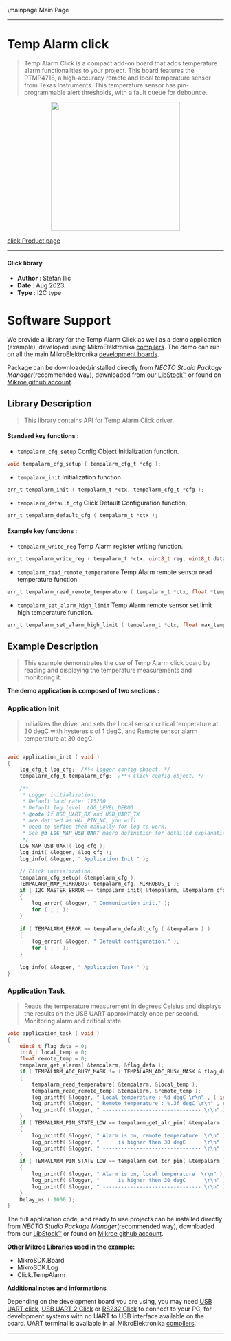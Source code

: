 \mainpage Main Page

---
# Temp Alarm click

> Temp Alarm Click is a compact add-on board that adds temperature alarm functionalities to your project. This board features the PTMP4718, a high-accuracy remote and local temperature sensor from Texas Instruments. This temperature sensor has pin-programmable alert thresholds, with a fault queue for debounce.

<p align="center">
  <img src="https://download.mikroe.com/images/click_for_ide/tempalarm_click.png" height=300px>
</p>

[click Product page](https://www.mikroe.com/temp-alarm-click)

---


#### Click library

- **Author**        : Stefan Ilic
- **Date**          : Aug 2023.
- **Type**          : I2C type


# Software Support

We provide a library for the Temp Alarm Click
as well as a demo application (example), developed using MikroElektronika
[compilers](https://www.mikroe.com/necto-studio).
The demo can run on all the main MikroElektronika [development boards](https://www.mikroe.com/development-boards).

Package can be downloaded/installed directly from *NECTO Studio Package Manager*(recommended way), downloaded from our [LibStock&trade;](https://libstock.mikroe.com) or found on [Mikroe github account](https://github.com/MikroElektronika/mikrosdk_click_v2/tree/master/clicks).

## Library Description

> This library contains API for Temp Alarm Click driver.

#### Standard key functions :

- `tempalarm_cfg_setup` Config Object Initialization function.
```c
void tempalarm_cfg_setup ( tempalarm_cfg_t *cfg );
```

- `tempalarm_init` Initialization function.
```c
err_t tempalarm_init ( tempalarm_t *ctx, tempalarm_cfg_t *cfg );
```

- `tempalarm_default_cfg` Click Default Configuration function.
```c
err_t tempalarm_default_cfg ( tempalarm_t *ctx );
```

#### Example key functions :

- `tempalarm_write_reg` Temp Alarm register writing function.
```c
err_t tempalarm_write_reg ( tempalarm_t *ctx, uint8_t reg, uint8_t data_in );
```

- `tempalarm_read_remote_temperature` Temp Alarm remote sensor read temperature function.
```c
err_t tempalarm_read_remote_temperature ( tempalarm_t *ctx, float *temperature );
```

- `tempalarm_set_alarm_high_limit` Temp Alarm remote sensor set limit high temperature function.
```c
err_t tempalarm_set_alarm_high_limit ( tempalarm_t *ctx, float max_temperature );
```

## Example Description

> This example demonstrates the use of Temp Alarm click board by reading and displaying
  the temperature measurements and monitoring it.

**The demo application is composed of two sections :**

### Application Init

> Initializes the driver and sets the Local sensor critical temperature at 30 degC with hysteresis of 1 degC,
  and Remote sensor alarm temperature at 30 degC.

```c

void application_init ( void ) 
{
    log_cfg_t log_cfg;  /**< Logger config object. */
    tempalarm_cfg_t tempalarm_cfg;  /**< Click config object. */

    /** 
     * Logger initialization.
     * Default baud rate: 115200
     * Default log level: LOG_LEVEL_DEBUG
     * @note If USB_UART_RX and USB_UART_TX 
     * are defined as HAL_PIN_NC, you will 
     * need to define them manually for log to work. 
     * See @b LOG_MAP_USB_UART macro definition for detailed explanation.
     */
    LOG_MAP_USB_UART( log_cfg );
    log_init( &logger, &log_cfg );
    log_info( &logger, " Application Init " );

    // Click initialization.
    tempalarm_cfg_setup( &tempalarm_cfg );
    TEMPALARM_MAP_MIKROBUS( tempalarm_cfg, MIKROBUS_1 );
    if ( I2C_MASTER_ERROR == tempalarm_init( &tempalarm, &tempalarm_cfg ) ) 
    {
        log_error( &logger, " Communication init." );
        for ( ; ; );
    }
    
    if ( TEMPALARM_ERROR == tempalarm_default_cfg ( &tempalarm ) )
    {
        log_error( &logger, " Default configuration." );
        for ( ; ; );
    }
    
    log_info( &logger, " Application Task " );
}

```

### Application Task

> Reads the temperature measurement in degrees Celsius and displays the results on the USB UART
  approximately once per second. Monitoring alarm and critical state.

```c
void application_task ( void ) 
{
    uint8_t flag_data = 0; 
    int8_t local_temp = 0;
    float remote_temp = 0;
    tempalarm_get_alarms( &tempalarm, &flag_data );
    if ( TEMPALARM_ADC_BUSY_MASK != ( TEMPALARM_ADC_BUSY_MASK & flag_data ) )
    {
        tempalarm_read_temperature( &tempalarm, &local_temp );
        tempalarm_read_remote_temp( &tempalarm, &remote_temp );
        log_printf( &logger, " Local temperature : %d degC \r\n" , ( int16_t ) local_temp );
        log_printf( &logger, " Remote temperature : %.3f degC \r\n" , remote_temp );
        log_printf( &logger, " -------------------------------- \r\n" );
    }
    if ( TEMPALARM_PIN_STATE_LOW == tempalarm_get_alr_pin( &tempalarm ) )
    {
        log_printf( &logger, " Alarm is on, remote temperature  \r\n" );
        log_printf( &logger, "      is higher then 30 degC      \r\n" );
        log_printf( &logger, " -------------------------------- \r\n" );
    }
    if ( TEMPALARM_PIN_STATE_LOW == tempalarm_get_tcr_pin( &tempalarm ) )
    {
        log_printf( &logger, " Alarm is on, local temperature  \r\n" );
        log_printf( &logger, "      is higher then 30 degC      \r\n" );
        log_printf( &logger, " -------------------------------- \r\n" );
    }
    Delay_ms ( 1000 );
}
```

The full application code, and ready to use projects can be installed directly from *NECTO Studio Package Manager*(recommended way), downloaded from our [LibStock&trade;](https://libstock.mikroe.com) or found on [Mikroe github account](https://github.com/MikroElektronika/mikrosdk_click_v2/tree/master/clicks).

**Other Mikroe Libraries used in the example:**

- MikroSDK.Board
- MikroSDK.Log
- Click.TempAlarm

**Additional notes and informations**

Depending on the development board you are using, you may need
[USB UART click](https://www.mikroe.com/usb-uart-click),
[USB UART 2 Click](https://www.mikroe.com/usb-uart-2-click) or
[RS232 Click](https://www.mikroe.com/rs232-click) to connect to your PC, for
development systems with no UART to USB interface available on the board. UART
terminal is available in all MikroElektronika
[compilers](https://shop.mikroe.com/compilers).

---
